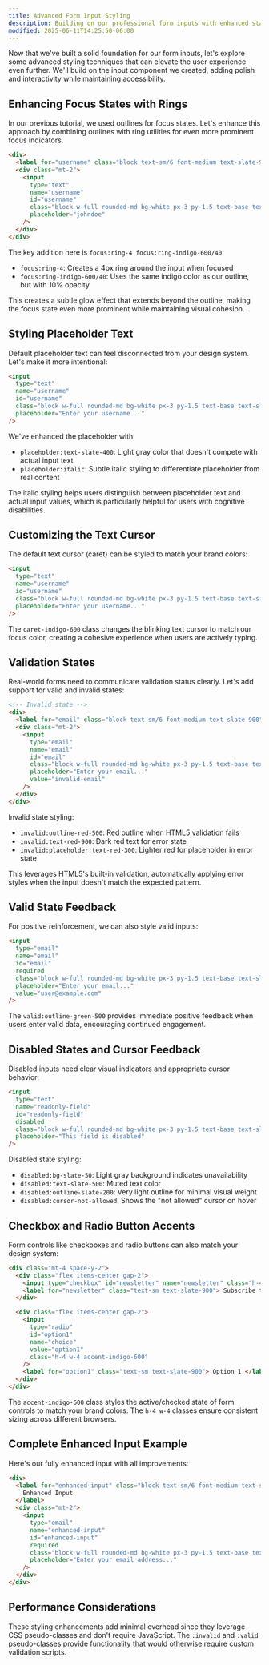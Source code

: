 ```yaml
---
title: Advanced Form Input Styling
description: Building on our professional form inputs with enhanced states, custom styling, and interactive feedback using Tailwind CSS.
modified: 2025-06-11T14:25:50-06:00
---
```


Now that we've built a solid foundation for our form inputs, let's explore some advanced styling techniques that can elevate the user experience even further. We'll build on the input component we created, adding polish and interactivity while maintaining accessibility.

## Enhancing Focus States with Rings

In our previous tutorial, we used outlines for focus states. Let's enhance this approach by combining outlines with ring utilities for even more prominent focus indicators.

```html tailwind
<div>
  <label for="username" class="block text-sm/6 font-medium text-slate-900">Username</label>
  <div class="mt-2">
    <input
      type="text"
      name="username"
      id="username"
      class="block w-full rounded-md bg-white px-3 py-1.5 text-base text-slate-900 outline-1 -outline-offset-1 outline-slate-300 placeholder:text-slate-400 focus:ring-4 focus:ring-indigo-600/40 focus:outline-2 focus:-outline-offset-2 focus:outline-indigo-600 sm:text-sm/6"
      placeholder="johndoe"
    />
  </div>
</div>
```

The key addition here is `focus:ring-4 focus:ring-indigo-600/40`:

- `focus:ring-4`: Creates a 4px ring around the input when focused
- `focus:ring-indigo-600/40`: Uses the same indigo color as our outline, but with 10% opacity

This creates a subtle glow effect that extends beyond the outline, making the focus state even more prominent while maintaining visual cohesion.

## Styling Placeholder Text

Default placeholder text can feel disconnected from your design system. Let's make it more intentional:

```html tailwind
<input
  type="text"
  name="username"
  id="username"
  class="block w-full rounded-md bg-white px-3 py-1.5 text-base text-slate-900 outline-1 -outline-offset-1 outline-slate-300 placeholder:text-slate-400 placeholder:italic focus:ring-4 focus:ring-indigo-600/40 focus:outline-2 focus:-outline-offset-2 focus:outline-indigo-600 sm:text-sm/6"
  placeholder="Enter your username..."
/>
```

We've enhanced the placeholder with:

- `placeholder:text-slate-400`: Light gray color that doesn't compete with actual input text
- `placeholder:italic`: Subtle italic styling to differentiate placeholder from real content

The italic styling helps users distinguish between placeholder text and actual input values, which is particularly helpful for users with cognitive disabilities.

## Customizing the Text Cursor

The default text cursor (caret) can be styled to match your brand colors:

```html tailwind
<input
  type="text"
  name="username"
  id="username"
  class="block w-full rounded-md bg-white px-3 py-1.5 text-base text-slate-900 caret-indigo-600 outline-1 -outline-offset-1 outline-slate-300 placeholder:text-slate-400 placeholder:italic focus:ring-4 focus:ring-indigo-600/40 focus:outline-2 focus:-outline-offset-2 focus:outline-indigo-600 sm:text-sm/6"
  placeholder="Enter your username..."
/>
```

The `caret-indigo-600` class changes the blinking text cursor to match our focus color, creating a cohesive experience when users are actively typing.

## Validation States

Real-world forms need to communicate validation status clearly. Let's add support for valid and invalid states:

```html tailwind
<!-- Invalid state -->
<div>
  <label for="email" class="block text-sm/6 font-medium text-slate-900">Email</label>
  <div class="mt-2">
    <input
      type="email"
      name="email"
      id="email"
      class="block w-full rounded-md bg-white px-3 py-1.5 text-base text-slate-900 caret-indigo-600 outline-1 -outline-offset-1 outline-slate-300 placeholder:text-slate-400 placeholder:italic invalid:text-red-900 invalid:outline-red-500 invalid:placeholder:text-red-300 focus:ring-4 focus:ring-indigo-600/40 focus:outline-2 focus:-outline-offset-2 focus:outline-indigo-600 sm:text-sm/6"
      placeholder="Enter your email..."
      value="invalid-email"
    />
  </div>
</div>
```

Invalid state styling:

- `invalid:outline-red-500`: Red outline when HTML5 validation fails
- `invalid:text-red-900`: Dark red text for error state
- `invalid:placeholder:text-red-300`: Lighter red for placeholder in error state

This leverages HTML5's built-in validation, automatically applying error styles when the input doesn't match the expected pattern.

## Valid State Feedback

For positive reinforcement, we can also style valid inputs:

```html tailwind
<input
  type="email"
  name="email"
  id="email"
  required
  class="block w-full rounded-md bg-white px-3 py-1.5 text-base text-slate-900 caret-indigo-600 outline-1 -outline-offset-1 outline-slate-300 placeholder:text-slate-400 placeholder:italic valid:outline-green-500 invalid:text-red-900 invalid:outline-red-500 invalid:placeholder:text-red-300 focus:ring-4 focus:ring-indigo-600/40 focus:outline-2 focus:-outline-offset-2 focus:outline-indigo-600 sm:text-sm/6"
  placeholder="Enter your email..."
  value="user@example.com"
/>
```

The `valid:outline-green-500` provides immediate positive feedback when users enter valid data, encouraging continued engagement.

## Disabled States and Cursor Feedback

Disabled inputs need clear visual indicators and appropriate cursor behavior:

```html tailwind
<input
  type="text"
  name="readonly-field"
  id="readonly-field"
  disabled
  class="block w-full rounded-md bg-white px-3 py-1.5 text-base text-slate-900 caret-indigo-600 outline-1 -outline-offset-1 outline-slate-300 placeholder:text-slate-400 placeholder:italic disabled:cursor-not-allowed disabled:bg-slate-50 disabled:text-slate-500 disabled:outline-slate-200 sm:text-sm/6"
  placeholder="This field is disabled"
/>
```

Disabled state styling:

- `disabled:bg-slate-50`: Light gray background indicates unavailability
- `disabled:text-slate-500`: Muted text color
- `disabled:outline-slate-200`: Very light outline for minimal visual weight
- `disabled:cursor-not-allowed`: Shows the "not allowed" cursor on hover

## Checkbox and Radio Button Accents

Form controls like checkboxes and radio buttons can also match your design system:

```html tailwind
<div class="mt-4 space-y-2">
  <div class="flex items-center gap-2">
    <input type="checkbox" id="newsletter" name="newsletter" class="h-4 w-4 accent-indigo-600" />
    <label for="newsletter" class="text-sm text-slate-900"> Subscribe to newsletter </label>
  </div>

  <div class="flex items-center gap-2">
    <input
      type="radio"
      id="option1"
      name="choice"
      value="option1"
      class="h-4 w-4 accent-indigo-600"
    />
    <label for="option1" class="text-sm text-slate-900"> Option 1 </label>
  </div>
</div>
```

The `accent-indigo-600` class styles the active/checked state of form controls to match your brand colors. The `h-4 w-4` classes ensure consistent sizing across different browsers.

## Complete Enhanced Input Example

Here's our fully enhanced input with all improvements:

```html tailwind
<div>
  <label for="enhanced-input" class="block text-sm/6 font-medium text-slate-900">
    Enhanced Input
  </label>
  <div class="mt-2">
    <input
      type="email"
      name="enhanced-input"
      id="enhanced-input"
      required
      class="block w-full rounded-md bg-white px-3 py-1.5 text-base text-slate-900 caret-indigo-600 outline-1 -outline-offset-1 outline-slate-300 placeholder:text-slate-400 placeholder:italic valid:outline-green-500 invalid:text-red-900 invalid:outline-red-500 invalid:placeholder:text-red-300 focus:ring-4 focus:ring-indigo-600/40 focus:outline-2 focus:-outline-offset-2 focus:outline-indigo-600 disabled:cursor-not-allowed disabled:bg-slate-50 disabled:text-slate-500 disabled:outline-slate-200 sm:text-sm/6"
      placeholder="Enter your email address..."
    />
  </div>
</div>
```

## Performance Considerations

These styling enhancements add minimal overhead since they leverage CSS pseudo-classes and don't require JavaScript. The `:invalid` and `:valid` pseudo-classes provide functionality that would otherwise require custom validation scripts.
